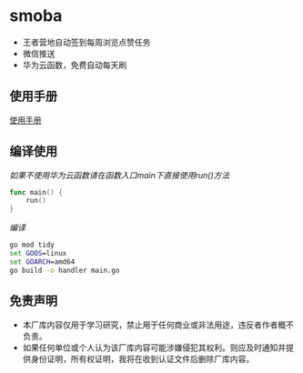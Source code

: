 # smoba
* 王者营地自动签到每周浏览点赞任务
* 微信推送
* 华为云函数，免费自动每天刷

## 使用手册
[使用手册](https://gosmoba.vercel.app/)

## 编译使用
*如果不使用华为云函数请在函数入口main下直接使用run()方法*
```go
func main() {
	run()
}
```
*编译*
```cmd
go mod tidy
set GOOS=linux
set GOARCH=amd64
go build -o handler main.go
```

## 免责声明
* 本厂库内容仅用于学习研究，禁止用于任何商业或非法用途，违反者作者概不负责。
* 如果任何单位或个人认为该厂库内容可能涉嫌侵犯其权利。则应及时通知并提供身份证明，所有权证明，我将在收到认证文件后删除厂库内容。
